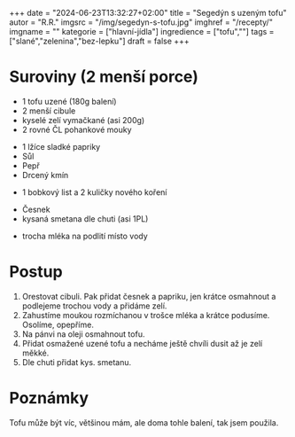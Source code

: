 
+++
date = "2024-06-23T13:32:27+02:00"
title = "Segedýn s uzeným tofu"
autor = "R.R."
imgsrc = "/img/segedyn-s-tofu.jpg"
imghref = "/recepty/"
imgname = ""
kategorie = ["hlavní-jídla"]
ingredience = ["tofu",""]
tags = ["slané","zelenina","bez-lepku"]
draft = false
+++


# Suroviny (2 menší porce)
- 1 tofu uzené (180g balení)
- 2 menší cibule
- kyselé zelí vymačkané (asi 200g)
- 2 rovné ČL pohankové mouky
* 1 lžíce sladké papriky
* Sůl 
* Pepř
* Drcený kmín
- 1 bobkový list a 2 kuličky nového koření
* Česnek 
* kysaná smetana dle chuti (asi 1PL)
- trocha mléka na podlití místo vody

# Postup
1. Orestovat cibuli. Pak přidat česnek a papriku, jen krátce osmahnout a podlejeme trochou vody a přidáme zelí.
2. Zahustíme moukou rozmíchanou v trošce mléka a krátce podusíme. Osolíme, opepříme.
3. Na pánvi na oleji osmahnout tofu. 
4. Přidat osmažené uzené tofu a necháme ještě chvíli dusit až je zelí měkké.
5. Dle chuti přidat kys. smetanu.


# Poznámky
Tofu může být víc, většinou mám, ale doma tohle balení, tak jsem použila.

<!-- --> 